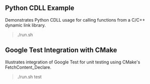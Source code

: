## Python CDLL Example

Demonstrates Python CDLL usage for calling functions from a C/C++ dynamic link library.
> ./run.sh

## Google Test Integration with CMake

Illustrates integration of Google Test for unit testing using CMake's FetchContent_Declare.
> ./run.sh test